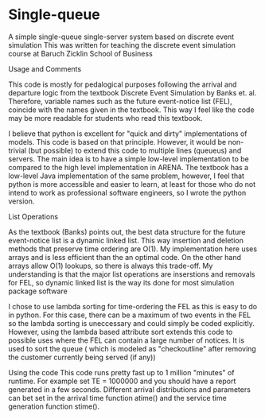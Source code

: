 # Single-queue
A simple single-queue single-server system based on discrete event simulation
This was written for teaching the discrete event simulation course at Baruch Zicklin School of Business

Usage and Comments

This code is mostly for pedalogical purposes following the arrival and departure logic from the textbook Discrete Event Simulation by Banks et. al. Therefore, variable names such as the future event-notice list (FEL), coincide with the names given in the textbook. This way I feel like the code may be more readable for students who read this textbook. 

I believe that python is excellent for "quick and dirty" implementations of models. This code is based on that principle. However, it would be non-trivial (but possible) to extend this code to multiple lines (queueus) and servers. The main idea is to have a simple low-level implementation to be compared to the high level implementation in ARENA. The textbook has a low-level Java implementation of the same problem, however, I feel that python is more accessible and easier to learn, at least for those who do not intend to work as professional software engineers, so I wrote the python version.

List Operations

As the textbook (Banks) points out, the best data structure for the future event-notice list is a dynamic linked list. This way insertion and deletion methods that preserve time ordering are O(1). My implementation here uses arrays and is less efficient than the an optimal code. On the other hand arrays allow O(1) lookups, so there is always this trade-off. My understanding is that the major list operations are inserstions and removals for FEL, so dynamic linked list is the way its done for most simulation package software

I chose to use lambda sorting for time-ordering the FEL as this is easy to do in python. For this case, there can be a maximum of two events in the FEL so the lambda sorting is uneccessary and could simply be coded explicitly. However, using the lambda based attribute sort extends this code to possible uses where the FEL can contain a large number of notices. It is used to sort the queue ( which is modeled as "checkoutline" after removing the customer currently being served (if any))

Using the code
   This code runs pretty fast up to 1 million "minutes" of runtime. For example set TE = 1000000 and you should have a report generated in a few seconds. Different arrival distributions and parameters can bet set in the arrival time function atime() and the service time generation function stime().


